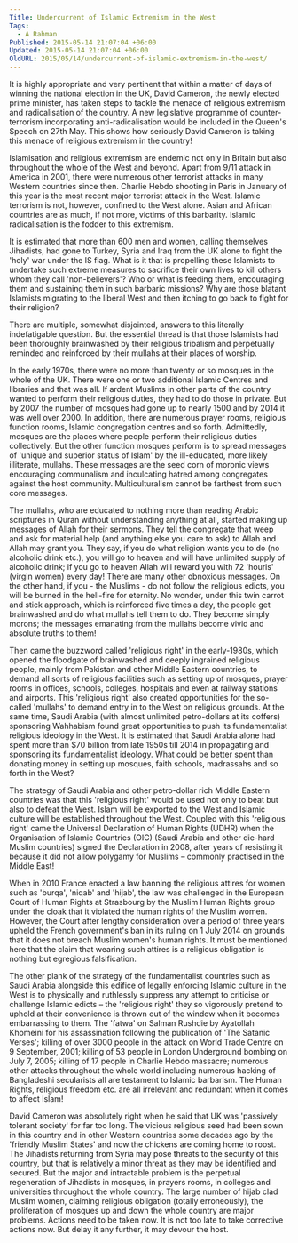 ```yaml
---
Title: Undercurrent of Islamic Extremism in the West
Tags:
  - A Rahman
Published: 2015-05-14 21:07:04 +06:00
Updated: 2015-05-14 21:07:04 +06:00
OldURL: 2015/05/14/undercurrent-of-islamic-extremism-in-the-west/
---
```


It is highly appropriate and very pertinent that within a matter of days of winning the national election in the UK, David Cameron, the newly elected prime minister, has taken steps to tackle the menace of religious extremism and radicalisation of the country. A new legislative programme of counter-terrorism incorporating anti-radicalisation would be included in the Queen's Speech on 27th May. This shows how seriously David Cameron is taking this menace of religious extremism in the country!

Islamisation and religious extremism are endemic not only in Britain but also throughout the whole of the West and beyond. Apart from 9/11 attack in America in 2001, there were numerous other terrorist attacks in many Western countries since then. Charlie Hebdo shooting in Paris in January of this year is the most recent major terrorist attack in the West. Islamic terrorism is not, however, confined to the West alone. Asian and African countries are as much, if not more, victims of this barbarity. Islamic radicalisation is the fodder to this extremism. 

It is estimated that more than 600 men and women, calling themselves Jihadists, had gone to Turkey, Syria and Iraq from the UK alone to fight the 'holy' war under the IS flag. What is it that is propelling these Islamists to undertake such extreme measures to sacrifice their own lives to kill others whom they call 'non-believers'? Who or what is feeding them, encouraging them and sustaining them in such barbaric missions? Why are those blatant Islamists migrating to the liberal West and then itching to go back to fight for their religion?

There are multiple, somewhat disjointed, answers to this literally indefatigable question. But the essential thread is that those Islamists had been thoroughly brainwashed by their religious tribalism and perpetually reminded and reinforced by their mullahs at their places of worship. 

In the early 1970s, there were no more than twenty or so mosques in the whole of the UK. There were one or two additional Islamic Centres and libraries and that was all. If ardent Muslims in other parts of the country wanted to perform their religious duties, they had to do those in private. But by 2007 the number of mosques had gone up to nearly 1500 and by 2014 it was well over 2000. In addition, there are numerous prayer rooms, religious function rooms, Islamic congregation centres and so forth. Admittedly, mosques are the places where people perform their religious duties collectively. But the other function mosques perform is to spread messages of 'unique and superior status of Islam' by the ill-educated, more likely illiterate, mullahs. These messages are the seed corn of moronic views encouraging communalism and inculcating hatred among congregates against the host community. Multiculturalism cannot be farthest from such core messages.  


The mullahs, who are educated to nothing more than reading Arabic scriptures in Quran without understanding anything at all, started making up messages of Allah for their sermons. They tell the congregate that weep and ask for material help (and anything else you care to ask) to Allah and Allah may grant you. They say, if you do what religion wants you to do (no alcoholic drink etc.), you will go to heaven and will have unlimited supply of alcoholic drink; if you go to heaven Allah will reward you with 72 'houris' (virgin women) every day! There are many other obnoxious messages. On the other hand, if you - the Muslims - do not follow the religious edicts, you will be burned in the hell-fire for eternity. No wonder, under this twin carrot and stick approach, which is reinforced five times a day, the people get brainwashed and do what mullahs tell them to do. They become simply morons; the messages emanating from the mullahs become vivid and absolute truths to them!   

Then came the buzzword called 'religious right' in the early-1980s, which opened the floodgate of brainwashed and deeply ingrained religious people, mainly from Pakistan and other Middle Eastern countries, to demand all sorts of religious facilities such as setting up of mosques, prayer rooms in offices, schools, colleges, hospitals and even at railway stations and airports. This 'religious right' also created opportunities for the so-called 'mullahs' to demand entry in to the West on religious grounds. At the same time, Saudi Arabia (with almost unlimited petro-dollars at its coffers) sponsoring Wahhabism found great opportunities to push its fundamentalist religious ideology in the West. It is estimated that Saudi Arabia alone had spent more than $70 billion from late 1950s till 2014 in propagating and sponsoring its fundamentalist ideology. What could be better spent than donating money in setting up mosques, faith schools, madrassahs and so forth in the West? 

The strategy of Saudi Arabia and other petro-dollar rich Middle Eastern countries was that this 'religious right' would be used not only to beat but also to defeat the West. Islam will be exported to the West and Islamic culture will be established throughout the West. Coupled with this 'religious right' came the Universal Declaration of Human Rights (UDHR) when the Organisation of Islamic Countries (OIC) (Saudi Arabia and other die-hard Muslim countries) signed the Declaration in 2008, after years of resisting it because it did not allow polygamy for Muslims – commonly practised in the Middle East! 

When in 2010 France enacted a law banning the religious attires for women such as 'burqa', 'niqab' and 'hijab', the law was challenged in the European Court of Human Rights at Strasbourg by the Muslim Human Rights group under the cloak that it violated the human rights of the Muslim women. However, the Court after lengthy consideration over a period of three years upheld the French government's ban in its ruling on 1 July 2014 on grounds that it does not breach Muslim women's human rights. It must be mentioned here that the claim that wearing such attires is a religious obligation is nothing but egregious falsification. 

The other plank of the strategy of the fundamentalist countries such as Saudi Arabia alongside this edifice of legally enforcing Islamic culture in the West is to physically and ruthlessly suppress any attempt to criticise or challenge Islamic edicts – the 'religious right' they so vigorously pretend to uphold at their convenience is thrown out of the window when it becomes embarrassing to them. The 'fatwa' on Salman Rushdie by Ayatollah Khomeini for his assassination following the publication of 'The Satanic Verses'; killing of over 3000 people in the attack on World Trade Centre on 9 September, 2001; killing of 53 people in London Underground bombing on July 7, 2005; killing of 17 people in Charlie Hebdo massacre; numerous other attacks throughout the whole world including numerous hacking of Bangladeshi secularists all are testament to Islamic barbarism. The Human Rights, religious freedom etc. are all irrelevant and redundant when it comes to affect Islam!

David Cameron was absolutely right when he said that UK was 'passively tolerant society' for far too long. The vicious religious seed had been sown in this country and in other Western countries some decades ago by the 'friendly Muslim States' and now the chickens are coming home to roost. The Jihadists returning from Syria may pose threats to the security of this country, but that is relatively a minor threat as they may be identified and secured. But the major and intractable problem is the perpetual regeneration of Jihadists in mosques, in prayers rooms, in colleges and universities throughout the whole country. The large number of hijab clad Muslim women, claiming religious obligation (totally erroneously), the proliferation of mosques up and down the whole country are major problems. Actions need to be taken now. It is not too late to take corrective actions now. But delay it any further, it may devour the host.      

